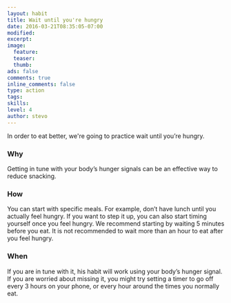 ```yaml
---
layout: habit
title: Wait until you're hungry
date: 2016-03-21T08:35:05-07:00
modified:
excerpt: 
image:
  feature:
  teaser:
  thumb:
ads: false
comments: true
inline_comments: false
type: action
tags: 
skills: 
level: 4
author: stevo
---
```


In order to eat better, we're going to practice wait until you’re hungry.

### Why
Getting in tune with your body’s hunger signals can be an effective way to reduce snacking.

### How
You can start with specific meals. For example, don’t have lunch until you actually feel hungry. If you want to step it up, you can also start timing yourself once you feel hungry. We recommend starting by waiting 5 minutes before you eat. It is not recommended to wait more than an hour to eat after you feel hungry.

### When
If you are in tune with it, his habit will work using your body’s hunger signal. If you are worried about missing it, you might try setting a timer to go off every 3 hours on your phone, or every hour around the times you normally eat.